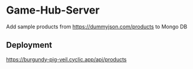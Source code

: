 # Game-Hub-Server
Add sample products from https://dummyjson.com/products to Mongo DB

## Deployment
https://burgundy-pig-veil.cyclic.app/api/products
